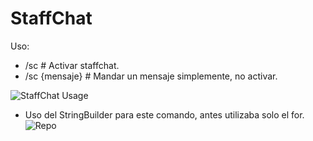 # StaffChat

Uso:
  - /sc # Activar staffchat.
  - /sc {mensaje} # Mandar un mensaje simplemente, no activar.
  
![StaffChat Usage](https://user-images.githubusercontent.com/70720366/160630758-138d2092-69c3-4535-ab4c-c76b083d2376.PNG)

  - Uso del StringBuilder para este comando, antes utilizaba solo el for.
  ![Repo](https://user-images.githubusercontent.com/70720366/160630555-94ff144e-e1ef-4dcc-af10-613ca44645b0.PNG)
